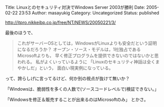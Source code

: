 Title: Linuxとのセキュリティ対決でWindows Server 2003が勝利
Date: 2005-02-22 23:53
Author: masayukig
Category: Uncategorized
Status: published

<http://itpro.nikkeibp.co.jp/free/NT/NEWS/20050221/3/>

最後のほうで、

> これがサーバーOSとしては，WindowsがLinuxよりも安全だという証明になるだろうか？
> オープン・ソース・モデルは，1社独占である Microsoftよりも，
> 早く修正プログラムを提供できないのではないかと思われる。
> 私がよくいっているように
> 「Linuxのセキュリティ神話は全くまやかしだ」という，
> 面白い現実例になっている。

って、誇らしげに言ってるけど、何か別の視点が抜けて無いか？

「Windowsは、脆弱性を多くの人数で(ソースコードレベルで)検証できない。」

「Windowsを修正＆販売することが出来るのはMicrosoftのみ」
とかさ。
